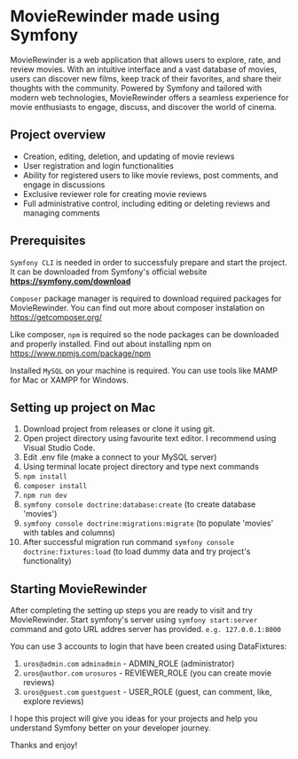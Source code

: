 # MovieRewinder made using Symfony
MovieRewinder is a web application that allows users to explore, rate, and review movies. With an intuitive interface and a vast database of movies, users can discover new films, keep track of their favorites, and share their thoughts with the community. Powered by Symfony and tailored with modern web technologies, MovieRewinder offers a seamless experience for movie enthusiasts to engage, discuss, and discover the world of cinema.

## Project overview
- Creation, editing, deletion, and updating of movie reviews
- User registration and login functionalities
- Ability for registered users to like movie reviews, post comments, and engage in discussions
- Exclusive reviewer role for creating movie reviews
- Full administrative control, including editing or deleting reviews and managing comments


## Prerequisites
`Symfony CLI` is needed in order to successfuly prepare and start the project. It can be downloaded from Symfony's official website **https://symfony.com/download**

`Composer` package manager is required to download required packages for MovieRewinder. You can find out more about composer instalation on https://getcomposer.org/

Like composer, `npm` is required so the node packages can be downloaded and properly installed. Find out about installing npm on https://www.npmjs.com/package/npm

Installed `MySQL` on your machine is required. You can use tools like MAMP for Mac or XAMPP for Windows.

## Setting up project on Mac
1. Download project from releases or clone it using git.
2. Open project directory using favourite text editor. I recommend using Visual Studio Code.
3. Edit .env file (make a connect to your MySQL server)
4. Using terminal locate project directory and type next commands
5. `npm install`
6. `composer install`
7. `npm run dev`
5. `symfony console doctrine:database:create` (to create database 'movies')
6. `symfony console doctrine:migrations:migrate` (to populate 'movies' with tables and columns)
7. After successful migration run command `symfony console doctrine:fixtures:load` (to load dummy data and try project's functionality)

## Starting MovieRewinder
After completing the setting up steps you are ready to visit and try MovieRewinder. 
Start symfony's server using `symfony start:server` command and goto URL addres server has provided. `e.g. 127.0.0.1:8000`

You can use 3 accounts to login that have been created using DataFixtures:
1. `uros@admin.com` `adminadmin` - ADMIN_ROLE (administrator)
2. `uros@author.com` `urosuros` - REVIEWER_ROLE (you can create movie reviews)
3. `uros@guest.com` `guestguest` - USER_ROLE (guest, can comment, like, explore reviews)

I hope this project will give you ideas for your projects and help you understand Symfony better on your developer journey.

Thanks and enjoy!
